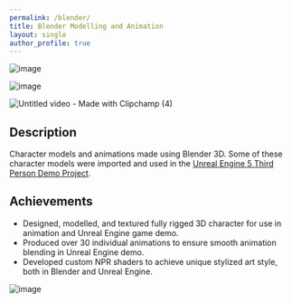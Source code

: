 ```yaml
---
permalink: /blender/
title: Blender Modelling and Animation
layout: single
author_profile: true
---
```


![image](https://github.com/user-attachments/assets/27515c65-b846-4863-9468-d55ee7875f5c)

![image](https://github.com/user-attachments/assets/faad3c3e-e7cf-4d79-a5cf-dfc3d9b41d7a)

![Untitled video - Made with Clipchamp (4)](https://github.com/user-attachments/assets/7c579310-c323-43aa-b817-901a64072b26)

## Description
Character models and animations made using Blender 3D. Some of these character models were imported and used in the [Unreal Engine 5 Third Person Demo Project](https://leezehao.github.io/portfolio/ue5-demo/).

## Achievements
- Designed, modelled, and textured fully rigged 3D character for use in animation and Unreal Engine game demo.
- Produced over 30 individual animations to ensure smooth animation blending in Unreal Engine demo.
- Developed custom NPR shaders to achieve unique stylized art style, both in Blender and Unreal Engine.

![image](https://github.com/user-attachments/assets/a2cdfd0e-1610-4b88-a6f3-908177bbd4bd)





